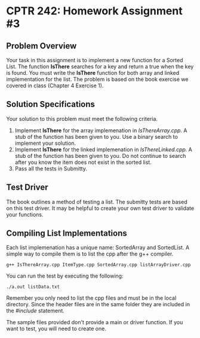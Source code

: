 # CPTR 242: Homework Assignment #3

## Problem Overview
Your task in this assignment is to implement a new function for a Sorted List.
The function __IsThere__ searches for a key and return a true when the key is found.
You must write the __IsThere__ function for both array and linked implementation for the list.
The problem is based on the book exercise we covered in class (Chapter 4 Exercise 1).


## Solution Specifications

Your solution to this problem must meet the following criteria.

1. Implement __IsThere__ for the array implemenation in _IsThereArray.cpp_. A stub of the function has been given to you.
    Use a binary search to implement your solution.
2. Implement __IsThere__ for the linked implemenation in _IsThereLinked.cpp_. A stub of the function has been given to you.
    Do not continue to search after you know the item does not exist in the sorted list.
3. Pass all the tests in Submitty.

## Test Driver

The book outlines a method of testing a list.
The submitty tests are based on this test driver.
It may be helpful to create your own test driver to validate your functions.

## Compiling List Implementations

Each list implemenation has a unique name: SortedArray and SortedList.
A simple way to compile them is to list the cpp after the g++ compiler.

```
g++ IsThereArray.cpp ItemType.cpp SortedArray.cpp listArrayDriver.cpp
```

You can run the test by executing the following:

```
./a.out listData.txt
```


Remember you only need to list the cpp files and must be in the local directory.
Since the header files are in the same folder they are included in the _#include_ statement.

The sample files provided don't provide a main or driver function.
If you want to test, you will need to create one.

